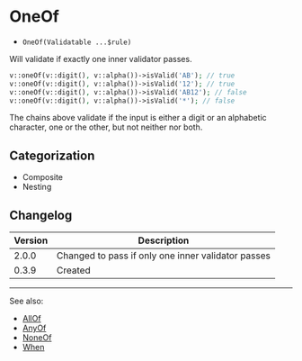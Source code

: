 # OneOf

- `OneOf(Validatable ...$rule)`

Will validate if exactly one inner validator passes.

```php
v::oneOf(v::digit(), v::alpha())->isValid('AB'); // true
v::oneOf(v::digit(), v::alpha())->isValid('12'); // true
v::oneOf(v::digit(), v::alpha())->isValid('AB12'); // false
v::oneOf(v::digit(), v::alpha())->isValid('*'); // false
```

The chains above validate if the input is either a digit or an alphabetic
character, one or the other, but not neither nor both.

## Categorization

- Composite
- Nesting

## Changelog

Version | Description
--------|-------------
  2.0.0 | Changed to pass if only one inner validator passes
  0.3.9 | Created

***
See also:

- [AllOf](AllOf.md)
- [AnyOf](AnyOf.md)
- [NoneOf](NoneOf.md)
- [When](When.md)

